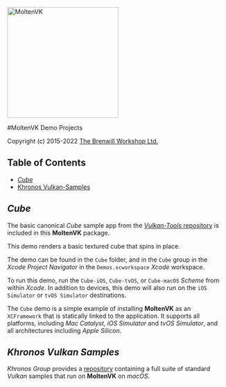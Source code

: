 <a class="site-logo" href="https://github.com/KhronosGroup/MoltenVK" title="MoltenVK">
	<img src="../Docs/images/MoltenVK-Logo-Banner.png" alt="MoltenVK" style="width:256px;height:auto">
</a>



#MoltenVK Demo Projects

Copyright (c) 2015-2022 [The Brenwill Workshop Ltd.](http://www.brenwill.com)

[comment]: # "This document is written in Markdown (http://en.wikipedia.org/wiki/Markdown) format."
[comment]: # "For best results, use a Markdown reader."



Table of Contents
-----------------

- [*Cube*](#vulkan-tools-cube)
- [Khronos Vulkan-Samples](#khronos-vulkan-samples)


<a name="vulkan-tools-cube"></a>
*Cube*
------

The basic canonical *Cube* sample app from the 
[*Vulkan-Tools* repository](https://github.com/KhronosGroup/Vulkan-Tools) 
is included in this **MoltenVK** package.

This demo renders a basic textured cube that spins in place.

The demo can be found in the `Cube` folder, and in the `Cube` group in the 
*Xcode Project Navigator* in the `Demos.xcworkspace` *Xcode* workspace.

To run this demo, run the `Cube-iOS`, `Cube-tvOS`, or `Cube-macOS` *Scheme* from within *Xcode*. 
In addition to devices, this demo will also run on the `iOS Simulator` or `tvOS Simulator` destinations.

The `Cube` demo is a simple example of installing **MoltenVK** as an `XCFramework` that is 
statically linked to the application. It supports all platforms, including _Mac Catalyst_, _iOS
Simulator_ and _tvOS Simulator_, and all architectures including _Apple Silicon_.



<a name="khronos-vulkan-samples"></a>
*Khronos Vulkan Samples*
----------------------

*Khronos Group* provides a [repository](https://github.com/KhronosGroup/Vulkan-Samples) 
containing a full suite of standard *Vulkan* samples that run on **MoltenVK** on *macOS*.
